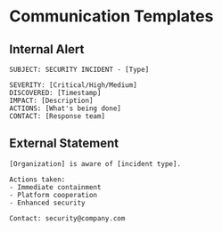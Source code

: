 # Communication Templates

## Internal Alert

```
SUBJECT: SECURITY INCIDENT - [Type]

SEVERITY: [Critical/High/Medium]
DISCOVERED: [Timestamp]
IMPACT: [Description]
ACTIONS: [What's being done]
CONTACT: [Response team]
```

## External Statement

```
[Organization] is aware of [incident type].

Actions taken:
- Immediate containment
- Platform cooperation
- Enhanced security

Contact: security@company.com
```
